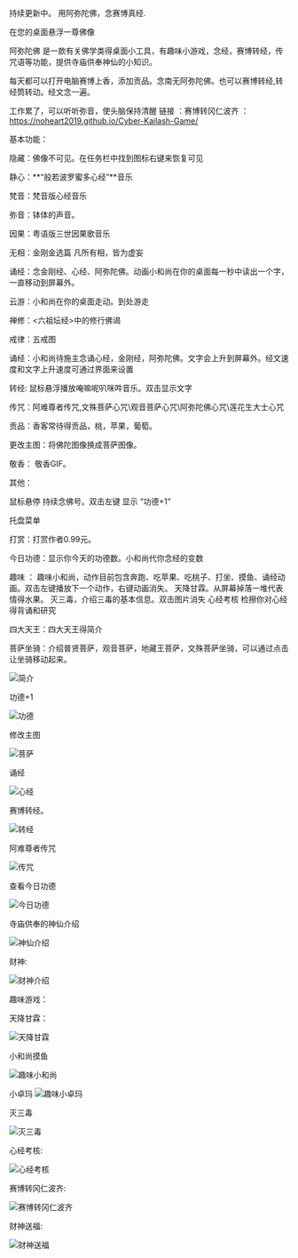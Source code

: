 持续更新中。
用阿弥陀佛，念赛博真经.

在您的桌面悬浮一尊佛像

阿弥陀佛 是一款有关佛学类得桌面小工具，有趣味小游戏，念经，赛博转经，传咒语等功能，提供寺庙供奉神仙的小知识。

每天都可以打开电脑赛博上香，添加贡品。念南无阿弥陀佛。也可以赛博转经,转经筒转动。经文念一遍。

工作累了，可以听听弥音，使头脑保持清醒
链接 ：赛博转冈仁波齐 ：  https://noheart2019.github.io/Cyber-Kailash-Game/

基本功能：

隐藏：佛像不可见。在任务栏中找到图标右键来恢复可见

静心：**“般若波罗蜜多心经”**音乐

梵音：梵音版心经音乐

弥音：钵体的声音。

因果：粤语版三世因果歌音乐

无相：金刚金选篇 凡所有相，皆为虚妄

诵经：念金刚经、心经、阿弥陀佛。动画小和尚在你的桌面每一秒中读出一个字，一直移动到屏幕外。

云游：小和尚在你的桌面走动。到处游走

禅修：<六祖坛经>中的修行佛谒

戒律：五戒图

诵经：小和尚待施主念诵心经，金刚经，阿弥陀佛。文字会上升到屏幕外。经文速度和文字上升速度可通过界面来设置

转经: 鼠标悬浮播放唵嘛呢叭咪吽音乐。双击显示文字

传咒：阿难尊者传咒,文殊菩萨心咒\观音菩萨心咒\阿弥陀佛心咒\莲花生大士心咒

贡品：香客常待得贡品，桃，苹果，葡萄。

更改主图：将佛陀图像换成菩萨图像。

敬香： 敬香GIF。


其他：

鼠标悬停 持续念佛号。双击左键 显示 “功德+1”

托盘菜单

打赏：打赏作者0.99元。

今日功德：显示你今天的功德数。小和尚代你念经的变数

趣味 ： 趣味小和尚，动作目前包含奔跑、吃苹果、吃桃子、打坐、摸鱼、诵经动画。双击左键播放下一个动作，右键动画消失。
				天降甘霖。从屏幕掉落一堆代表情得水果。
				灭三毒，介绍三毒的基本信息。双击图片消失
				心经考核 检擦你对心经得背诵和研究
				
四大天王：四大天王得简介

菩萨坐骑：介绍普贤菩萨，观音菩萨，地藏王菩萨，文殊菩萨坐骑，可以通过点击让坐骑移动起来。
	

![简介](功能介绍/Index.gif)

功德+1

![功德](功能介绍/功德.gif)

修改主图

![菩萨](功能介绍/菩萨.gif)

诵经

![心经](功能介绍/心经.gif)

赛博转经。

![转经](功能介绍/赛博转经.gif)

阿难尊者传咒

![传咒](功能介绍/传咒.gif)


查看今日功德

![今日功德](功能介绍/今日功德.gif)

寺庙供奉的神仙介绍

![神仙介绍](功能介绍/神仙介绍.gif)

财神:

![财神介绍](功能介绍/财神.gif)


趣味游戏：

天降甘霖：

![天降甘霖](功能介绍/天降甘霖.gif)

小和尚摸鱼

![趣味小和尚](功能介绍/趣味小和尚.gif)

小卓玛
![趣味小卓玛](功能介绍/小卓玛.gif)


灭三毒

![灭三毒](功能介绍/灭三毒.gif)

心经考核:

![心经考核](功能介绍/趣味心经.gif)

赛博转冈仁波齐:

![赛博转冈仁波齐](功能介绍/赛博转冈仁波齐.gif)


财神送福:

![财神送福](功能介绍/财神送福.gif)



